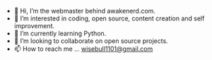 - 👋 Hi, I’m the webmaster behind awakenerd.com.
- 👀 I’m interested in coding, open source, content creation and self improvement.
- 🌱 I’m currently learning Python.
- 💞️ I’m looking to collaborate on open source projects.
- 📫 How to reach me ... wisebull1101@gmail.com


<!---
awakenerd/awakenerd is a ✨ special ✨ repository because its `README.md` (this file) appears on your GitHub profile.
You can click the Preview link to take a look at your changes.
--->
